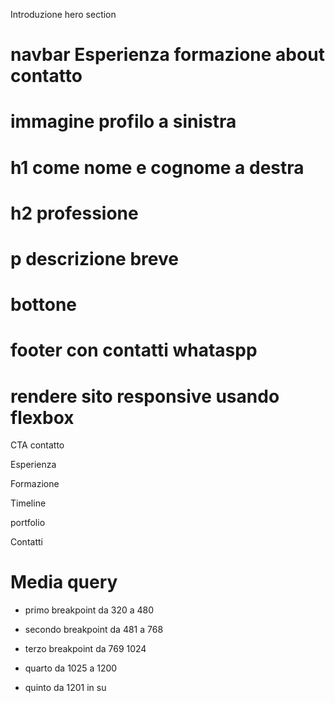Introduzione hero section



# navbar  Esperienza formazione about contatto

# immagine profilo a sinistra

# h1 come nome e cognome a destra

# h2 professione

# p descrizione breve

# bottone 

# footer con contatti whataspp 

# rendere sito responsive usando flexbox

CTA contatto

Esperienza 

Formazione

Timeline

portfolio

Contatti

# Media query

- primo breakpoint da 320 a 480


- secondo breakpoint da 481 a 768

- terzo breakpoint da 769 1024 

- quarto da 1025 a 1200

- quinto da 1201 in su 

